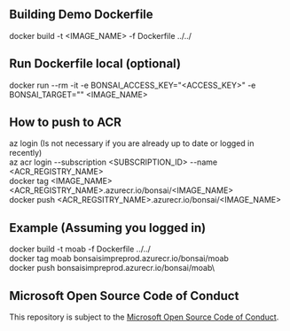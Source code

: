 ## Building Demo Dockerfile
docker build -t <IMAGE_NAME> -f Dockerfile ../../

## Run Dockerfile local (optional)
docker run --rm -it -e BONSAI_ACCESS_KEY="<ACCESS_KEY>" -e BONSAI_TARGET="<TARGET>" <IMAGE_NAME>

## How to push to ACR
az login (Is not necessary if you are already up to date or logged in recently)\
az acr login --subscription <SUBSCRIPTION_ID> --name <ACR_REGISTRY_NAME>\
docker tag <IMAGE_NAME> <ACR_REGISTRY_NAME>.azurecr.io/bonsai/<IMAGE_NAME>\
docker push <ACR_REGSITRY_NAME>.azurecr.io/bonsai/<IMAGE_NAME>


## Example (Assuming you logged in)
docker build -t moab -f Dockerfile ../../\
docker tag moab bonsaisimpreprod.azurecr.io/bonsai/moab\
docker push bonsaisimpreprod.azurecr.io/bonsai/moab\


## Microsoft Open Source Code of Conduct
This repository is subject to the [Microsoft Open Source Code of Conduct](https://opensource.microsoft.com/codeofconduct).
